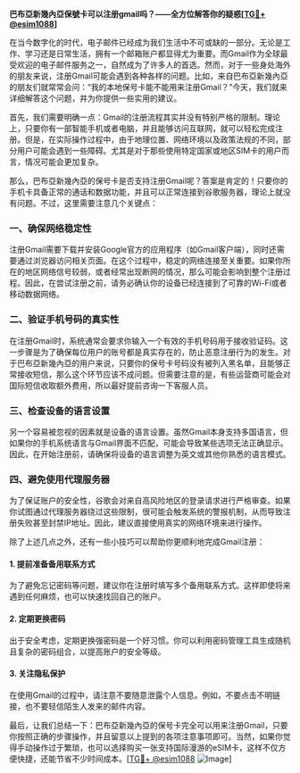 **巴布亞新幾內亞保號卡可以注册gmail吗？——全方位解答你的疑惑[[TG💪+ @esim1088](https://t.me/s/esim1088)]**

在当今数字化的时代，电子邮件已经成为我们生活中不可或缺的一部分。无论是工作、学习还是日常生活，拥有一个邮箱账户都显得尤为重要。而Gmail作为全球最受欢迎的电子邮件服务之一，自然成为了许多人的首选。然而，对于一些身处海外的朋友来说，注册Gmail可能会遇到各种各样的问题。比如，来自巴布亞新幾內亞的朋友们就常常会问：“我的本地保号卡能不能用来注册Gmail？”今天，我们就来详细解答这个问题，并为你提供一些实用的建议。

首先，我们需要明确一点：Gmail的注册流程其实并没有特别严格的限制。理论上，只要你有一部智能手机或者电脑，并且能够访问互联网，就可以轻松完成注册。但是，在实际操作过程中，由于地理位置、网络环境以及政策法规的不同，部分用户可能会遇到一些障碍。尤其是对于那些使用特定国家或地区SIM卡的用户而言，情况可能会更加复杂。

那么，巴布亞新幾內亞的保号卡是否支持注册Gmail呢？答案是肯定的！只要你的手机卡具备正常的通话和数据功能，并且可以正常连接到谷歌服务器，理论上就没有问题。不过，这里需要注意几个关键点：

### 一、确保网络稳定性

注册Gmail需要下载并安装Google官方的应用程序（如Gmail客户端），同时还需要通过浏览器访问相关页面。在这个过程中，稳定的网络连接至关重要。如果你所在的地区网络信号较弱，或者经常出现断网的情况，那么可能会影响到整个注册过程。因此，在尝试注册之前，请务必确认你的设备已经连接到了可靠的Wi-Fi或者移动数据网络。

### 二、验证手机号码的真实性

在注册Gmail时，系统通常会要求你输入一个有效的手机号码用于接收验证码。这一步骤是为了确保每位用户的账号都是真实存在的，防止恶意注册行为的发生。对于巴布亞新幾內亞的用户来说，只要你的保号卡号码没有被列入黑名单，且能够正常接收短信，那么这个环节应该不成问题。但需要注意的是，有些运营商可能会对国际短信收取额外费用，所以最好提前咨询一下客服人员。

### 三、检查设备的语言设置

另一个容易被忽视的因素就是设备的语言设置。虽然Gmail本身支持多国语言，但如果你的手机系统语言与Gmail界面不匹配，可能会导致某些选项无法正确显示。因此，在开始注册前，请确保将设备的语言调整为英文或其他你熟悉的语言模式。

### 四、避免使用代理服务器

为了保证账户的安全性，谷歌会对来自高风险地区的登录请求进行严格审查。如果你试图通过代理服务器绕过这些限制，很可能会触发系统的警报机制，从而导致注册失败甚至封禁IP地址。因此，建议直接使用真实的网络环境来进行操作。

除了上述几点之外，还有一些小技巧可以帮助你更顺利地完成Gmail注册：

#### 1. 提前准备备用联系方式
为了避免忘记密码等问题，建议你在注册时填写多个备用联系方式。这样即使将来遇到任何麻烦，也可以快速找回自己的账户。

#### 2. 定期更换密码
出于安全考虑，定期更换强密码是一个好习惯。你可以利用密码管理工具生成随机且复杂的密码组合，以提高账户的安全等级。

#### 3. 关注隐私保护
在使用Gmail的过程中，请注意不要随意泄露个人信息。例如，不要点击不明链接，也不要轻信陌生人发来的邮件内容。

最后，让我们总结一下：巴布亞新幾內亞的保号卡完全可以用来注册Gmail，只要你按照正确的步骤操作，并且留意以上提到的各项注意事项即可。当然，如果你觉得手动操作过于繁琐，也可以选择购买一张支持国际漫游的eSIM卡，这样不仅方便快捷，还能节省不少时间成本。[[TG💪+ @esim1088](https://t.me/s/esim1088) ![Image](https://i.postimg.cc/4NQfJmqS/Snipaste-2025-05-13-00-14-12.png)]